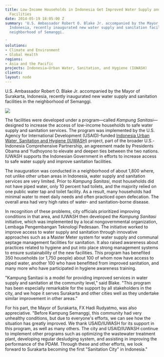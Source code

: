 ```yaml
---
title: Low-Income Households in Indonesia Get Improved Water Supply and Sanitation
  Facilities
date: 2014-05-19 18:05:00 Z
summary: 'U.S. Ambassador Robert O. Blake Jr. accompanied by the Mayor of Surakarta,
  Indonesia, recently inaugurated new water supply and sanitation facilities in the
  neighborhood of Semanggi.

'
solutions:
- Climate and Environment
- Global Health
regions:
- Asia and the Pacific
projects: Indonesia—Urban Water, Sanitation, and Hygiene (IUWASH)
clients: 
layout: node
---
```


U.S. Ambassador Robert O. Blake Jr. accompanied by the Mayor of Surakarta, Indonesia, recently inaugurated new water supply and sanitation facilities in the neighborhood of Semanggi.

![][1]

The facilities were developed under a program—called _Kampung Sanitasi_—designed to increase the access of low-income households to safe water supply and sanitation services. The program was implemented by the U.S. Agency for International Development (USAID)-funded [Indonesia Urban Water, Sanitation and Hygiene (IUWASH)][2] project, part of the broader U.S.-Indonesia Comprehensive Partnership, an agreement made by Presidents Obama and Yudhoyono to elevate and deepen ties between the two nations. IUWASH supports the Indonesian Government in efforts to increase access to safe water supply and improve sanitation facilities.

The inauguration was conducted in a neighborhood of about 1,800 where, not unlike other urban areas in Indonesia, water supply and sanitation services are very limited. Prior to _Kampung Sanitasi_, most households did not have piped water, only 10 percent had toilets, and the majority relied on one public water tap and toilet facility. As a result, many households had minimal water to meet daily needs and often practiced open defecation. The overall area had very high rates of water- and sanitation-borne disease.

In recognition of these problems, city officials prioritized improving conditions in that area, and IUWASH then developed the _Kampung Sanitasi_ initiative, which was implemented by a local nongovernmental organization, Lembaga Pengembangan Teknologi Pedesaan. The initiative worked to improve access to water supply and sanitation through innovative approaches such as a Master Meter system for water supply and communal septage management facilities for sanitation. It also raised awareness about practices related to hygiene and put into place strong management systems to ensure sustainability of the new facilities. This program has benefited 350 households (or 1,750 people) about 100 of whom now have access to piped water, another 100 who have benefitted from improved sanitation, and many more who have participated in hygiene awareness training.

"Kampung Sanitasi is a model for providing improved services in water supply and sanitation at the community level," said Blake. "This program has been especially remarkable for the support by all stakeholders in the city, and we hope it serves Surakarta and other cities well as they undertake similar improvement in other areas."

For his part, the Mayor of Surakarta, FX Hadi Rudyatmo, was also appreciative. "Before Kampung Semanggi, this community had very unhealthy conditions, but due to everyone's efforts, we can see how the situation has greatly improved. We thank USAID/IUWASH for its support in this program, as well as many others. The city and USAID/IUWASH continue to implement other programs such as optimizing the wastewater treatment plant, developing regular desludging system, and assisting in improving the performance of the PDAM. Through these and other efforts, we look forward to Surakarta becoming the first "Sanitation City" in Indonesia."

[1]: https://assetify-dai.com/news/AmboBlakeNEWS.jpg
[2]: /our-work/projects/indonesia-urban-water-sanitation-and-hygiene-iuwash
